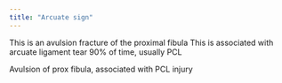 ```yaml
---
title: "Arcuate sign"
---
```

This is an avulsion fracture of the proximal fibula
This is associated with arcuate ligament tear 90% of time, usually PCL

Avulsion of prox fibula, associated with PCL injury

